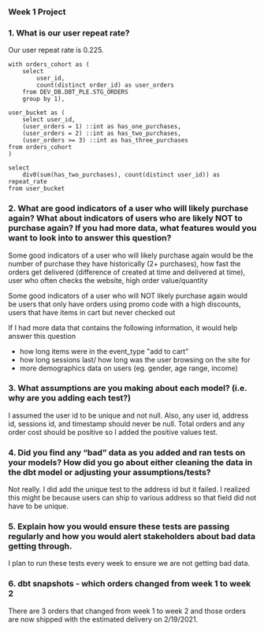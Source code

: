 ### Week 1 Project

### 1. What is our user repeat rate?

Our user repeat rate is 0.225.

```
with orders_cohort as (
    select 
        user_id,
        count(distinct order_id) as user_orders
    from DEV_DB.DBT_PLE.STG_ORDERS
    group by 1), 
    
user_bucket as (
    select user_id,
    (user_orders = 1) ::int as has_one_purchases,
    (user_orders = 2) ::int as has_two_purchases,
    (user_orders >= 3) ::int as has_three_purchases
from orders_cohort
)

select
    div0(sum(has_two_purchases), count(distinct user_id)) as repeat_rate
from user_bucket
```

### 2. What are good indicators of a user who will likely purchase again? What about indicators of users who are likely NOT to purchase again? If you had more data, what features would you want to look into to answer this question?

Some good indicators of a user who will likely purchase again would be the number of purchase they have historically (2+ purchases), how fast the orders get delivered (difference of created at time and delivered at time), user who often checks the website, high order value/quantity 

Some good indicators of a user who will NOT likely purchase again would be users that only have orders using promo code with a high discounts, users that have items in cart but never checked out 

If I had more data that contains the following information, it would help answer this question 
- how long items were in the event_type "add to cart"
- how long sessions last/ how long was the user browsing on the site for 
- more demographics data on users (eg. gender, age range, income)


### 3. What assumptions are you making about each model? (i.e. why are you adding each test?)

I assumed the user id to be unique and not null. Also, any user id, address id, sessions id, and timestamp should never be null. Total orders and any order cost should be positive so I added the positive values test.

### 4. Did you find any “bad” data as you added and ran tests on your models? How did you go about either cleaning the data in the dbt model or adjusting your assumptions/tests?

Not really. I did add the unique test to the address id but it failed. I realized this might be because users can ship to various address so that field did not have to be unique.

### 5. Explain how you would ensure these tests are passing regularly and how you would alert stakeholders about bad data getting through.

I plan to run these tests every week to ensure we are not getting bad data.

### 6. dbt snapshots - which orders changed from week 1 to week 2

There are 3 orders that changed from week 1 to week 2 and those orders are now shipped with the estimated delivery on 2/19/2021.

